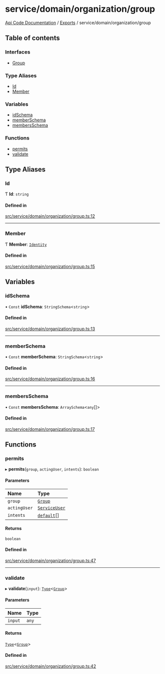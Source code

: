 # service/domain/organization/group
 
[Api Code Documentation](../README.md) / [Exports](../modules.md) / service/domain/organization/group

## Table of contents

### Interfaces

- [Group](../interfaces/service_domain_organization_group.Group.md)

### Type Aliases

- [Id](service_domain_organization_group.md#id)
- [Member](service_domain_organization_group.md#member)

### Variables

- [idSchema](service_domain_organization_group.md#idschema)
- [memberSchema](service_domain_organization_group.md#memberschema)
- [membersSchema](service_domain_organization_group.md#membersschema)

### Functions

- [permits](service_domain_organization_group.md#permits)
- [validate](service_domain_organization_group.md#validate)

## Type Aliases

### Id

Ƭ **Id**: `string`

#### Defined in

[src/service/domain/organization/group.ts:12](https://github.com/openkfw/TruBudget/blob/aca360d/api/src/service/domain/organization/group.ts#L12)

___

### Member

Ƭ **Member**: [`Identity`](service_domain_organization_identity.md#identity)

#### Defined in

[src/service/domain/organization/group.ts:15](https://github.com/openkfw/TruBudget/blob/aca360d/api/src/service/domain/organization/group.ts#L15)

## Variables

### idSchema

• `Const` **idSchema**: `StringSchema`<`string`\>

#### Defined in

[src/service/domain/organization/group.ts:13](https://github.com/openkfw/TruBudget/blob/aca360d/api/src/service/domain/organization/group.ts#L13)

___

### memberSchema

• `Const` **memberSchema**: `StringSchema`<`string`\>

#### Defined in

[src/service/domain/organization/group.ts:16](https://github.com/openkfw/TruBudget/blob/aca360d/api/src/service/domain/organization/group.ts#L16)

___

### membersSchema

• `Const` **membersSchema**: `ArraySchema`<`any`[]\>

#### Defined in

[src/service/domain/organization/group.ts:17](https://github.com/openkfw/TruBudget/blob/aca360d/api/src/service/domain/organization/group.ts#L17)

## Functions

### permits

▸ **permits**(`group`, `actingUser`, `intents`): `boolean`

#### Parameters

| Name | Type |
| :------ | :------ |
| `group` | [`Group`](../interfaces/service_domain_organization_group.Group.md) |
| `actingUser` | [`ServiceUser`](../interfaces/service_domain_organization_service_user.ServiceUser.md) |
| `intents` | [`default`](authz_intents.md#default)[] |

#### Returns

`boolean`

#### Defined in

[src/service/domain/organization/group.ts:47](https://github.com/openkfw/TruBudget/blob/aca360d/api/src/service/domain/organization/group.ts#L47)

___

### validate

▸ **validate**(`input`): [`Type`](result.md#type)<[`Group`](../interfaces/service_domain_organization_group.Group.md)\>

#### Parameters

| Name | Type |
| :------ | :------ |
| `input` | `any` |

#### Returns

[`Type`](result.md#type)<[`Group`](../interfaces/service_domain_organization_group.Group.md)\>

#### Defined in

[src/service/domain/organization/group.ts:42](https://github.com/openkfw/TruBudget/blob/aca360d/api/src/service/domain/organization/group.ts#L42)
